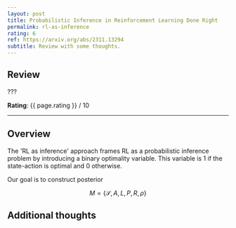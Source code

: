 ```yaml
---
layout: post
title: Probabilistic Inference in Reinforcement Learning Done Right
permalink: rl-as-inference
rating: 6
ref: https://arxiv.org/abs/2311.13294
subtitle: Review with some thoughts.
---
```


## Review

???

<div class="center">
<strong>Rating</strong>: {{ page.rating }} / 10
</div>
<hr>

<!-- https://openreview.net/forum?id=9yQ2aaArDn -->

## Overview

The 'RL as inference' approach frames RL as a probabilistic inference problem by introducing a binary optimality variable. This variable is 1 if the state-action is optimal and 0 otherwise. 

Our goal is to construct posterior

$$
M = \{\mathcal S, A, L, P, R, \rho\}
$$

## Additional thoughts


<!-- ref rl as inference https://arxiv.org/abs/1805.00909 -->

